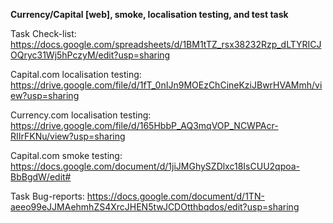 **Currency/Capital [web], smoke, localisation testing, and test task**

Task Check-list: https://docs.google.com/spreadsheets/d/1BM1tTZ_rsx38232Rzp_dLTYRICJOQryc31Wj5hPczyM/edit?usp=sharing

Capital.com localisation testing: https://drive.google.com/file/d/1fT_0nIJn9MOEzChCineKziJBwrHVAMmh/view?usp=sharing

Currency.com localisation testing: https://drive.google.com/file/d/165HbbP_AQ3mqVOP_NCWPAcr-RIIrFKNu/view?usp=sharing

Capital.com smoke testing: https://docs.google.com/document/d/1jiJMGhySZDlxc18IsCUU2qpoa-BbBgdW/edit#

Task Bug-reports: https://docs.google.com/document/d/1TN-aeeo99eJJMAehmhZS4XrcJHEN5twJCDOtthbqdos/edit?usp=sharing
